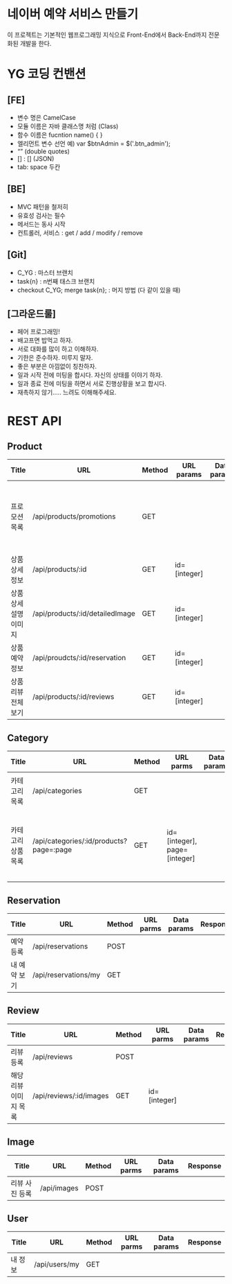 # 네이버 예약 서비스 만들기
이 프로젝트는 기본적인 웹프로그래밍 지식으로 Front-End에서 Back-End까지 전문화된 개발을 한다.


# YG 코딩 컨밴션
## [FE]
- 변수 명은 CamelCase
- 모듈 이름은 자바 클래스명 처럼 (Class)
- 함수 이름은 fucntion name() { }
- 엘리먼트 변수 선언 예) var $btnAdmin = $('.btn_admin');
- “” (double quotes)
- [] : [] (JSON)
- tab: space 두칸

## [BE]
- MVC 패턴을 철저히
- 유효성 검사는 필수
- 메서드는 동사 시작
- 컨트롤러, 서비스 : get / add / modify / remove

## [Git]
- C_YG : 마스터 브랜치
- task{n} : n번째 태스크 브랜치
- checkout C_YG; merge task{n}; : 머지 방법 (다 같이 있을 때)

## [그라운드룰]
- 페어 프로그래밍!
- 배고프면 밥먹고 하자.
- 서로 대화를 많이 하고 이해하자.
- 기한은 준수하자. 미루지 말자.
- 좋은 부분은 아낌없이 칭찬하자.
- 일과 시작 전에 미팅을 합시다. 자신의 상태를 이야기 하자.
- 일과 종료 전에 미팅을 하면서 서로 진행상황을 보고 합시다.
- 재촉하지 않기..... 느려도 이해해주세요.


# REST API
## Product
| Title                 | URL                             | Method | URL params   | Data params | Response |
|-----------------------|---------------------------------|--------|--------------|-------------|----------|
| 프로모션 목록         | /api/products/promotions        | GET    |              |             | { [ { id=[int], name=[str], description=[str], placeName=[str], mainImageId=[int] }, ... ] } |
| 상품 상세 정보        | /api/products/:id               | GET    | id=[integer] |             |          |
| 상품 상세 설명 이미지 | /api/products/:id/detailedImage | GET    | id=[integer] |             |          |
| 상품 예약 정보        | /api/proudcts/:id/reservation   | GET    | id=[integer] |             |          |
| 상품 리뷰 전체 보기   | /api/products/:id/reviews       | GET    | id=[integer] |             |          |  

## Category  
 | Title              | URL                                     | Method | URL parms                    |  Data params | Response |
 |--------------------|-----------------------------------------|--------|------------------------------|--------------|----------|
 | 카테고리 목록      | /api/categories                         | GET    |                              |              | { [ { id=[int], name=[str], productCount=[int] }, ... ] } |
 | 카테고리 상품 목록 | /api/categories/:id/products?page=:page | GET    | id=[integer], page=[integer] |              | { [ { id=[int], name=[str], description=[str], placeName=[str], mainImageId=[int] }, ... ] } |  

## Reservation
| Title        | URL                  | Method | URL parms |  Data params | Response |
|--------------|----------------------|--------|-----------|--------------|----------|
| 예약 등록    | /api/reservations    | POST   |           |              |          |
| 내 예약 보기 | /api/reservations/my | GET    |           |              |          |  


## Review
| Title                 | URL                     | Method | URL parms    |  Data params | Response |
|-----------------------|-------------------------|--------|--------------|--------------|----------|
| 리뷰 등록             | /api/reviews            | POST   |              |              |          |
| 해당 리뷰 이미지 목록 | /api/reviews/:id/images | GET    | id=[integer] |              |          |


## Image
| Title          | URL         | Method | URL parms |  Data params | Response |
|----------------|-------------|--------|-----------|--------------|----------|
| 리뷰 사진 등록 | /api/images | POST   |           |              |          |


## User
| Title   | URL           | Method | URL parms |  Data params | Response |
|---------|---------------|--------|-----------|--------------|----------|
| 내 정보 | /api/users/my | GET    |           |              |          | |
